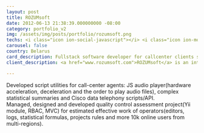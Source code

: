 ```yaml
---
layout: post
title: ROZUMsoft
date: 2012-06-13 21:38:39.000000000 -08:00
category: portfolio_v2
img: /assets/img/posts/portfolio/rozumsoft.png
techs: <i class="icon ion-social-javascript"></i> <i class="icon ion-monitor"></i>
carousel: false
country: Belarus
card_description: Fullstack software developer for callcenter clients such as Volvo, City Bank, QIWI, Alfa Bank, Beeline, and Sberbank.<code class="text-primary">PHP JS MYSQL Smarty</code>
client_description: <a href="www.rozumsoft.com">ROZUMsoft</a> is an international IT company with years of experience in custom software development solutions for businesses and organizations of all sizes worldwide.

---
```

Developed script utilities for call-center agents: JS audio player(hardware acceleration, deceleration and the order to play audio files), сomplex statistical summaries and Cisco data telephony scripts/API.<br> Managed, designed and developed quality control assessment project(Yii module, RBAC, MVC) for estimated effective work of operators(editors, logs, statistical formulas, projects rules and more 10k online users from multi-regions).<br>